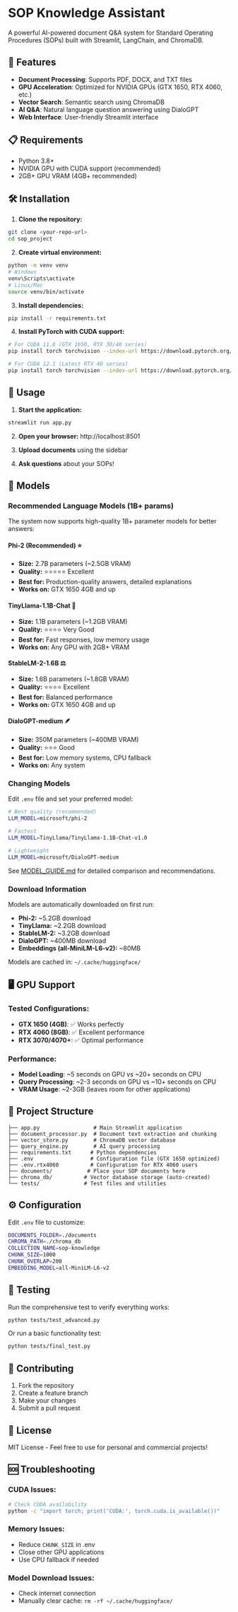 # SOP Knowledge Assistant

A powerful AI-powered document Q&A system for Standard Operating Procedures (SOPs) built with Streamlit, LangChain, and ChromaDB.

## 🚀 Features

- **Document Processing**: Supports PDF, DOCX, and TXT files
- **GPU Acceleration**: Optimized for NVIDIA GPUs (GTX 1650, RTX 4060, etc.)
- **Vector Search**: Semantic search using ChromaDB
- **AI Q&A**: Natural language question answering using DialoGPT
- **Web Interface**: User-friendly Streamlit interface

## 📋 Requirements

- Python 3.8+
- NVIDIA GPU with CUDA support (recommended)
- 2GB+ GPU VRAM (4GB+ recommended)

## 🛠️ Installation

1. **Clone the repository:**
```bash
git clone <your-repo-url>
cd sop_project
```

2. **Create virtual environment:**
```bash
python -m venv venv
# Windows
venv\Scripts\activate
# Linux/Mac
source venv/bin/activate
```

3. **Install dependencies:**
```bash
pip install -r requirements.txt
```

4. **Install PyTorch with CUDA support:**
```bash
# For CUDA 11.8 (GTX 1650, RTX 30/40 series)
pip install torch torchvision --index-url https://download.pytorch.org/whl/cu118

# For CUDA 12.1 (Latest RTX 40 series)
pip install torch torchvision --index-url https://download.pytorch.org/whl/cu121
```

## 🚀 Usage

1. **Start the application:**
```bash
streamlit run app.py
```

2. **Open your browser:** http://localhost:8501

3. **Upload documents** using the sidebar

4. **Ask questions** about your SOPs!

## 💾 Models

### Recommended Language Models (1B+ params)

The system now supports high-quality 1B+ parameter models for better answers:

#### **Phi-2 (Recommended)** ⭐
- **Size:** 2.7B parameters (~2.5GB VRAM)
- **Quality:** ⭐⭐⭐⭐⭐ Excellent
- **Best for:** Production-quality answers, detailed explanations
- **Works on:** GTX 1650 4GB and up

#### **TinyLlama-1.1B-Chat** 💨
- **Size:** 1.1B parameters (~1.2GB VRAM)
- **Quality:** ⭐⭐⭐⭐ Very Good  
- **Best for:** Fast responses, low memory usage
- **Works on:** Any GPU with 2GB+ VRAM

#### **StableLM-2-1.6B** ⚖️
- **Size:** 1.6B parameters (~1.8GB VRAM)
- **Quality:** ⭐⭐⭐⭐ Excellent
- **Best for:** Balanced performance
- **Works on:** GTX 1650 4GB and up

#### **DialoGPT-medium** 🪶
- **Size:** 350M parameters (~400MB VRAM)
- **Quality:** ⭐⭐⭐ Good
- **Best for:** Low memory systems, CPU fallback
- **Works on:** Any system

### Changing Models

Edit `.env` file and set your preferred model:
```bash
# Best quality (recommended)
LLM_MODEL=microsoft/phi-2

# Fastest
LLM_MODEL=TinyLlama/TinyLlama-1.1B-Chat-v1.0

# Lightweight
LLM_MODEL=microsoft/DialoGPT-medium
```

See [MODEL_GUIDE.md](MODEL_GUIDE.md) for detailed comparison and recommendations.

### Download Information

Models are automatically downloaded on first run:
- **Phi-2:** ~5.2GB download
- **TinyLlama:** ~2.2GB download
- **StableLM-2:** ~3.2GB download
- **DialoGPT:** ~400MB download
- **Embeddings (all-MiniLM-L6-v2):** ~80MB

Models are cached in: `~/.cache/huggingface/`

## 🖥️ GPU Support

### Tested Configurations:
- **GTX 1650 (4GB)**: ✅ Works perfectly
- **RTX 4060 (8GB)**: ✅ Excellent performance
- **RTX 3070/4070+**: ✅ Optimal performance

### Performance:
- **Model Loading**: ~5 seconds on GPU vs ~20+ seconds on CPU
- **Query Processing**: ~2-3 seconds on GPU vs ~10+ seconds on CPU
- **VRAM Usage**: ~2-3GB (leaves room for other applications)

## 📁 Project Structure

```
├── app.py                 # Main Streamlit application
├── document_processor.py  # Document text extraction and chunking
├── vector_store.py        # ChromaDB vector database
├── query_engine.py        # AI query processing
├── requirements.txt      # Python dependencies
├── .env                  # Configuration file (GTX 1650 optimized)
├── .env.rtx4060          # Configuration for RTX 4060 users
├── documents/           # Place your SOP documents here
├── chroma_db/          # Vector database storage (auto-created)
└── tests/              # Test files and utilities
```

## ⚙️ Configuration

Edit `.env` file to customize:
```bash
DOCUMENTS_FOLDER=./documents
CHROMA_PATH=./chroma_db
COLLECTION_NAME=sop-knowledge
CHUNK_SIZE=1000
CHUNK_OVERLAP=200
EMBEDDING_MODEL=all-MiniLM-L6-v2
```

## 🧪 Testing

Run the comprehensive test to verify everything works:
```bash
python tests/test_advanced.py
```

Or run a basic functionality test:
```bash
python tests/final_test.py
```

## 🤝 Contributing

1. Fork the repository
2. Create a feature branch
3. Make your changes
4. Submit a pull request

## 📄 License

MIT License - Feel free to use for personal and commercial projects!

## 🆘 Troubleshooting

### CUDA Issues:
```bash
# Check CUDA availability
python -c "import torch; print('CUDA:', torch.cuda.is_available())"
```

### Memory Issues:
- Reduce `CHUNK_SIZE` in .env
- Close other GPU applications
- Use CPU fallback if needed

### Model Download Issues:
- Check internet connection
- Manually clear cache: `rm -rf ~/.cache/huggingface/`
